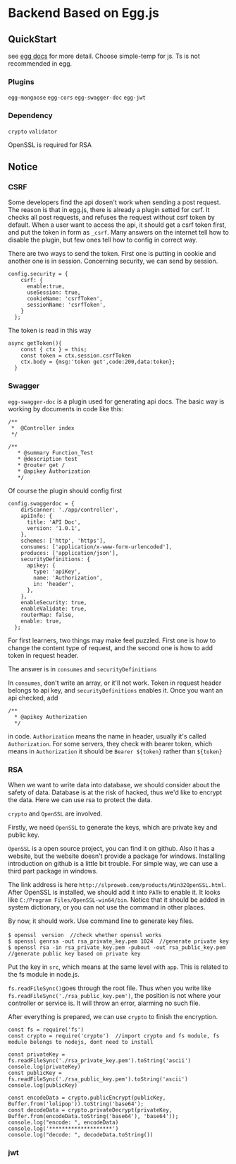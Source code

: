 # Backend Based on Egg.js 

## QuickStart
see [egg docs][egg] for more detail. Choose simple-temp for js. Ts is not recommended in egg.

[egg]: https://eggjs.org
### Plugins 
`egg-mongoose`
`egg-cors`
`egg-swagger-doc`
`egg-jwt`
### Dependency
`crypto`
`validator`

OpenSSL is required for RSA
## Notice

### CSRF
Some developers find the api dosen't work when sending a post request. The reason is that in egg.js, there is already a plugin setted for csrf. It checks all post requests, and refuses the request without csrf token by default. When a user want to access the api, it should get a csrf token first, and put the token in form as `_csrf`. Many answers on the internet tell how to disable the plugin, but few ones tell how to config in correct way.

There are two ways to send the token. First one is putting in cookie and another one is in session. Concerning security, we can send by session.
```
config.security = {
    csrf: {  
      enable:true,
      useSession: true,  
      cookieName: 'csrfToken',
      sessionName: 'csrfToken',
    }
  };
```
The token is read in this way
```
async getToken(){
    const { ctx } = this;  
    const token = ctx.session.csrfToken  
    ctx.body = {msg:'token get',code:200,data:token};     
  }
```


### Swagger
`egg-swagger-doc` is a plugin used for generating api docs. The basic way is working by documents in code like this:
```
/**
 *  @Controller index
 */

/**
   * @summary Function_Test
   * @description test
   * @router get /
   * @apikey Authorization
   */
```
Of course the plugin should config first
```
config.swaggerdoc = {
    dirScanner: './app/controller',
    apiInfo: {
      title: 'API Doc',  
      version: '1.0.1',
    },
    schemes: ['http', 'https'],
    consumes: ['application/x-www-form-urlencoded'],
    produces: ['application/json'],
    securityDefinitions: {
      apikey: {
        type: 'apiKey',
        name: 'Authorization',
        in: 'header',
      },      
    },
    enableSecurity: true,
    enableValidate: true,
    routerMap: false,
    enable: true,
  };
```
For first learners, two things may make feel puzzled. First one is how to change the content type of request, and the second one is how to add token in request header.

The answer is in `consumes` and `securityDefinitions`

In `consumes`, don't write an array, or it'll not work. Token in request header belongs to api key, and `securityDefinitions` enables it. Once you want an api checked, add 
```
/**   
  * @apikey Authorization
  */
```
in code. `Authorization` means the name in header, usually it's called `Authorization`. For some servers, they check with bearer token, which means in `Authorization` it should be `Bearer ${token}` rather than `${token}`

### RSA
When we want to write data into database, we should consider about the safety of data. Database is at the risk of hacked, thus we'd like to encrypt the data. Here we can use rsa to protect the data. 

`crypto` and `OpenSSL` are involved.

Firstly, we need `OpenSSL` to generate the keys, which are private key and public key.

`OpenSSL` is a open source project, you can find it on github. Also it has a website, but the website doesn't provide a package for windows. Installing introduction on github is a little bit trouble. For simple way, we can use a third part package in windows. 

The link address is here `http://slproweb.com/products/Win32OpenSSL.html`. After OpenSSL is installed, we should add it into `PATH` to enable it. It looks like `C:/Program Files/OpenSSL-win64/bin`. Notice that it should be added in system dictionary, or you can not use the command in other places.

By now, it should work. Use command line to generate key files.
```
$ openssl　version  //check whether openssl works
$ openssl genrsa -out rsa_private_key.pem 1024  //generate private key
$ openssl rsa -in rsa_private_key.pem -pubout -out rsa_public_key.pem  //generate public key based on private key
```
Put the key in `src`, which means at the same level with `app`. This is related to the fs module in node.js. 

`fs.readFileSync()`goes through the root file. Thus when you write like `fs.readFileSync('./rsa_public_key.pem')`, the position is not where your controller or service is. It will throw an error, alarming no such file.

After everything is prepared, we can use `crypto` to finish the encryption.
```
const fs = require('fs')
const crypto = require('crypto')  //import crypto and fs module, fs module belongs to nodejs, dont need to install

const privateKey = fs.readFileSync('./rsa_private_key.pem').toString('ascii')
console.log(privateKey) 
const publicKey = fs.readFileSync('./rsa_public_key.pem').toString('ascii')
console.log(publicKey)  

const encodeData = crypto.publicEncrypt(publicKey, Buffer.from('lolipop')).toString('base64');
const decodeData = crypto.privateDecrypt(privateKey, Buffer.from(encodeData.toString('base64'), 'base64'));
console.log("encode: ", encodeData)
console.log('********************')
console.log("decode: ", decodeData.toString())
```
### jwt

